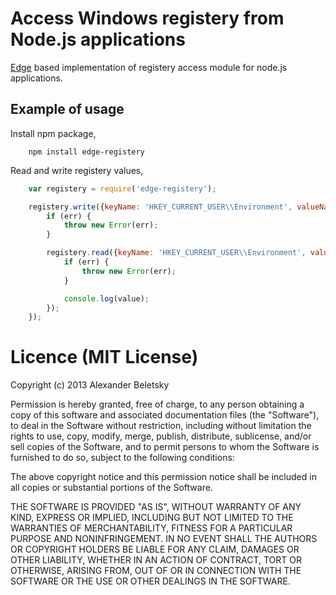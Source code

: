 # Access Windows registery from Node.js applications

[Edge](https://github.com/tjanczuk/edge) based implementation of registery access module for node.js applications.

## Example of usage

Install npm package,

```
    npm install edge-registery
```

Read and write registery values,

```js
    var registery = require('edge-registery');

    registery.write({keyName: 'HKEY_CURRENT_USER\\Environment', valueName: 'MyCustomValue', value: 1050 }, function (err) {
        if (err) {
            throw new Error(err);
        }

        registery.read({keyName: 'HKEY_CURRENT_USER\\Environment', valueName: 'MyCustomValue'}, function (err, value) {
            if (err) {
                throw new Error(err);
            }

            console.log(value);
        });
    });
```

# Licence (MIT License)

Copyright (c) 2013 Alexander Beletsky

Permission is hereby granted, free of charge, to any person obtaining a copy
of this software and associated documentation files (the "Software"), to deal
in the Software without restriction, including without limitation the rights
to use, copy, modify, merge, publish, distribute, sublicense, and/or sell
copies of the Software, and to permit persons to whom the Software is
furnished to do so, subject to the following conditions:

The above copyright notice and this permission notice shall be included in
all copies or substantial portions of the Software.

THE SOFTWARE IS PROVIDED "AS IS", WITHOUT WARRANTY OF ANY KIND, EXPRESS OR
IMPLIED, INCLUDING BUT NOT LIMITED TO THE WARRANTIES OF MERCHANTABILITY,
FITNESS FOR A PARTICULAR PURPOSE AND NONINFRINGEMENT. IN NO EVENT SHALL THE
AUTHORS OR COPYRIGHT HOLDERS BE LIABLE FOR ANY CLAIM, DAMAGES OR OTHER
LIABILITY, WHETHER IN AN ACTION OF CONTRACT, TORT OR OTHERWISE, ARISING FROM,
OUT OF OR IN CONNECTION WITH THE SOFTWARE OR THE USE OR OTHER DEALINGS IN
THE SOFTWARE.